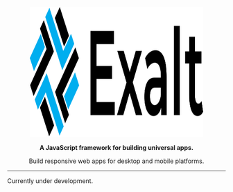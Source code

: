 <div align="center">
    <img src="https://raw.githubusercontent.com/OutwalkStudios/exalt/main/resources/exalt_logo.svg" alt="Exalt" width="400px" height="300px" />
</div>

<div align="center">
    <p><strong>A JavaScript framework for building universal apps.</strong></p>
    <p>Build responsive web apps for desktop and mobile platforms.</p>
</div>

---

Currently under development.
